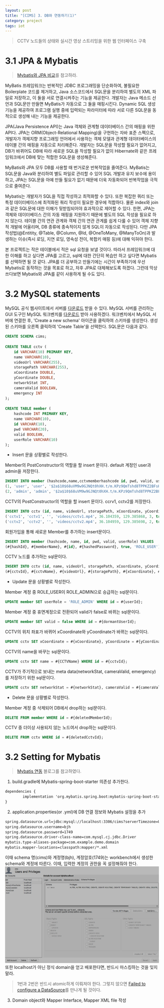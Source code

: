 ```yaml
---
layout: post
title: "[CIMS] 3. DB와 연동하기(1)"
category: project
tags: iot
---
```


> CCTV 노드들의 상태와 실시간 영상 스트리밍을 위한 웹 인터페이스 구축

# 3.1 JPA & Mybatis
> [Mybatis와 JPA 비교]를 참고하라.

MyBatis 프레임워크는 반복적인 JDBC 프로그래밍을 단순화하여, 불필요한 Boilerplate 코드를 제거하고, Java 소스코드에서 SQL문을 분리하여 별도의 XML 파일로 저장하고, 이 둘을 서로 연결시켜주는 기능을 제공한다. 개발자는 Java 메소드 선언과 SQL문만 만들면 MyBatis가 자동으로 그 둘을 매핑시킨다.
Dynamic SQL 생성 기능을 제공하여 프로그램 실행 중에 입력되는 파라미터에 따라 서로 다른 SQL문을 동적으로 생성해 내는 기능을 제공한다.

JPA(Java Persistence API)는 Java 객체와 관계형 데이터베이스 간의 매핑을 위한 API다. JPA는 ORM(Object-Relational Mapping)을 구현하는 자바 표준 스펙으로, 개발자가 객체지향 프로그래밍 언어에서 사용하는 객체 모델과 관계형 데이터베이스의 테이블 간의 매핑을 자동으로 처리해준다. 
개발자는 SQL문을 작성할 필요가 없어지고, DB가 바뀌어도 DB에 따라 새로운 SQL을 작성할 필요가 없이 Hibernate와 같은 프레임워크에서 DB에 맞는 적합한 SQL문을 생성해준다.

<!--more-->

MyBatis와 JPA 모두 DB를 사용할 때 번거로운 반복작업을 줄여준다. MyBatis는 SQL문을 Java와 분리하여 별도 파일로 관리할 수 있어 SQL 개발과 유지 보수에 용이하고, JPA는 SQL문을 아예 만들 필요가 없기 때문에 더욱 자동화되어 반복작업을 극적으로 줄여준다.

Mybatis는 개발자가 SQL을 직접 작성하고 최적화할 수 있다. 또한 복잡한 쿼리 또는 특정 데이터베이스에 최적화된 쿼리 작성이 필요한 경우에 적합하다. 물론 index와 join과 같은 SQL문에 대한 이해가 뒷받침되어야 효과적으로 제어할 수 있다.
한편, JPA는 객체와 데이터베이스 간의 자동 매핑을 지원하기 때문에 별도의 SQL 작성을 필요로 하지 않는다. 테이블 간의 연관 관계와 객체 간의 연관 관계를 쉽게 다룰 수 있어 객체 지향적 개발에 어울리며, DB 종류에 종속적이지 않게 SQL이 자동으로 작성된다. 다만 JPA 작성법(@Entitity, @Table, @Column, @Id, @OneToMany, @ManyToOn)과 발생하는 이슈(즉시 로딩, 지연 로딩, 영속성 전이, 복합키 매핑 등)에 대해 익혀야 한다.

본 프로젝트는 작은 테이블에서 적은 sql 요청을 보낼 것이다. 따라서 프레임워크에 대한 이해를 하고 싶다면 JPA를 고르고, sql에 대한 간단히 복습만 하고 싶다면 Mybatis를 선택하면 될 것 같다.
JPA를 더 공부하고 만들기에는 시간이 부족하기에 우선 Mybatis로 동작하는 것을 목표로 하고, 차후 JPA로 대체해보도록 하겠다.
그런데 막상 쓰다보면 Mybatis와 JPA를 같이 사용하게 될 수도 있다.

# 3.2 MySQL statements
MySQL 공식 웹사이트에서 서버를 [다운로드](https://dev.mysql.com/downloads/) 받을 수 있다. MySQL 서버를 관리하는 GUI 도구인 MySQL 워크벤치를 [다운로드](https://www.mysql.com/products/workbench/) 받아 사용하겠다.
워크벤치에서 MySQL 서버에 연결한 후, 'Create a new schema' 아이콘을 클릭하여 스키마를 생성한다. 생성된 스키마를 오른쪽 클릭하여 'Create Table'을 선택한다. SQL문은 다음과 같다.
```sql
CREATE SCHEMA cims;

CREATE TABLE cctv (
    id VARCHAR(10) PRIMARY KEY,
    name VARCHAR(10),
    videoUrl VARCHAR(255),
    storagePath VARCHAR(255),
    xCoordinate DOUBLE,
    yCoordinate DOUBLE,
    networkStat INT,
    cameraValid BOOLEAN,
    emergency INT
);

CREATE TABLE member (
    hashcode INT PRIMARY KEY,
    name VARCHAR(10),
    id VARCHAR(10),
    pwd VARCHAR(20),
    valid BOOLEAN,
    userRole VARCHAR(10) 
);
```

* Insert 문을 상황별로 작성한다.

Member의 PostConstructor의 역할을 할 insert 문이다. default 계정인 user과 admin을 저장한다.
```sql
INSERT INTO member (hashcode,name,cctvmemberhashcode id, pwd, valid, userRole) VALUES
(1, 'user', 'user', '$2a$10$68uVM9w9GJNQt0hXH.t/m.KPz9QmTshd8TPPKZ2BFsH.F9l5lZ4bC', true, 'ROLE_USER'),
(2, 'admin', 'admin', '$2a$10$68uVM9w9GJNQt0hXH.t/m.KPz9QmTshd8TPPKZ2BFsH.F9l5lZ4bC', true, 'ROLE_ADMIN');
```
CCTV의 PostConstructor의 역할을 할 insert 문이다. ccrv1, cctv2를 저장한다.
```sql
INSERT INTO cctv (id, name, videoUrl, storagePath, xCoordinate, yCoordinate, networkStat, cameraValid, emergency) VALUES
('cctv1', 'cctv1', '', 'videos/cctv1.mp4', 36.104359, 129.385868, 3, true, 0),
('cctv2', 'cctv2', '', 'videos/cctv2.mp4', 36.104959, 129.385698, 2, true, 0);
```
회원가입을 통해 새로운 Member를 추가하는 insert문이다.
```sql
INSERT INTO member (hashcode, name, id, pwd, valid, userRole) VALUES
(#{hashId}, #{memberName}, #{id}, #{hashedPassword}, true, 'ROLE_USER');
```
CCTV 노드를 추가하는 sql문이다.
```sql
INSERT INTO cctv (id, name, videoUrl, storagePath, xCoordinate, yCoordinate, networkStat, cameraValid, emergency) VALUES
(#{cctvId}, #{cctvName}, #{videoUrl}, #{storagePath}, #{xCoordinate}, #{yCoordinate}, #{networkStat}, #{cameraValid}, #{emergency});
```

* Update 문을 상황별로 작성한다.

Member 계정 중 ROLE_USER이 ROLE_ADMIN으로 승급하는 sql문이다.
```sql
UPDATE member SET userRole = 'ROLE_ADMIN' WHERE id = #{userId};
```
Member 계정 중 휴면계정으로 전환되어 valid가 false로 바뀌는 sql문이다.
```sql
UPDATE member SET valid = false WHERE id = #{dormantUserId};
```
CCTV의 위치 좌표가 바뀌어 xCoordinate와 yCoordinate가 바뀌는 sql문이다.
```sql
UPDATE cctv SET xCoordinate = #{xCoordinate}, yCoordinate = #{yCoordinate} WHERE id = #{cctvId};
```
CCTV의 name을 바꾸는 sql문이다.
```sql
UPDATE cctv SET name = #{CCTVName} WHERE id = #{cctvId};
```
CCTV가 주기적으로 보내는 meta data(networkStat, cameraValid, emergency)를 저장하기 위한 sql문이다.
```sql
UPDATE cctv SET networkStat = #{networkStat}, cameraValid = #{cameraValid}, emergency = #{emergency} WHERE id = #{cctvId};
```

* Delete 문을 상황별로 작성한다.

Member 계정 중 삭제되어 DB에서 drop하는 sql문이다.
```sql
DELETE FROM member WHERE id = #{deletedMemberId};
```
CCTV 중 더이상 사용되지 않는 노드여서 drop하는 sql문이다.
```sql
DELETE FROM cctv WHERE id = #{deletedCctvId};
```

# 3.2 Setting for Mybatis
> [Mybatis 연동] 블로그를 참고하였다.

1. build.gradle에 Mybatis-spring-boot-starter 의존성 추가한다.
```xml
dependencies {
        implementation 'org.mybatis.spring.boot:mybatis-spring-boot-starter:2.2.0'
}
```
2. application.properties(or .yml)에 DB 연결 정보와 Mybatis 설정을 추가
```xml
spring.datasource.url=jdbc:mysql://localhost:3306/cims?serverTimezone=UTC&characterEncoding=UTF-8
spring.datasource.username=bjh
spring.datasource.password=1749
spring.datasource.driver-class-name=com.mysql.cj.jdbc.Driver
mybatis.type-aliases-package=com.example.demo.domain
mybatis.mapper-locations=classpath:mapper/*.xml
```
이때 schema 명(cims)와 계정명(bjh), 계정암호(1749)는 workbench에서 생성한 schema와 계정에 따른다.
이때, 입력한 계정의 권한을 꼭 설정해줘야 한다.
![user-privileges](/assets/img/2024-02-28/user-privileges.png)
또한 localhost가 아닌 정식 domain을 얻고 배포한다면, 반드시 마스킹하는 것을 잊지말라.

> 1번과 2번은 반드시 atomic하게 이뤄져야 한다. 그렇지 않으면 [Failed to configure a DataSource]를 만나게 될 것이다.

3. Domain object와 Mapper Interface, Mapper XML file 작성




<!-- Links -->
[Mybatis와 JPA 비교]: https://www.elancer.co.kr/blog/view?seq=231
[Mybatis 연동]: https://engineerinsight.tistory.com/219
[Failed to configure a DataSource]: https://psip31.tistory.com/139